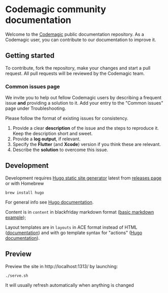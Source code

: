 # Codemagic community documentation

Welcome to the [Codemagic](https://codemagic.io/start/) public documentation repository. As a Codemagic user, you can contribute to our documentation to improve it. 

## Getting started

To contribute, fork the repository, make your changes and start a pull request. All pull requests will be reviewed by the Codemagic team. 

### Common issues page

We invite you to help out fellow Codemagic users by describing a frequent issue **and** providing a solution to it. Add your entry to the "Common issues" page under Troubleshooting. 

Please follow the format of existing issues for consistency.

1. Provide a clear **description** of the issue and the steps to reproduce it. Keep the description short and sweet.
2. Provide a **log output**, if relevant.
3. Specify the **Flutter** (and **Xcode**) version if you think these are relevant.
4. Describe the **solution** to overcome this issue.

## Development

Development requires [Hugo static site generator](https://gohugo.io) latest from [releases page](https://github.com/gohugoio/hugo/releases) or with Homebrew

```
brew install hugo
```

For general info see [Hugo documentation](https://gohugo.io/documentation/).

Content is in `content` in blackfriday markdown format ([basic markdown example](https://github.com/markdownlint/markdownlint/blob/master/example/markdown_spec.md));

Layout templates are in `layouts` in ACE format instead of HTML ([documentation](https://github.com/yosssi/ace/blob/master/documentation/syntax.md)) and with go template syntax for "actions" ([Hugo documentation](https://gohugo.io/templates/introduction/)).

## Preview

Preview the site in http://localhost:1313/ by launching:
```
./serve.sh
```

It will usually refresh automatically when anything is changed

